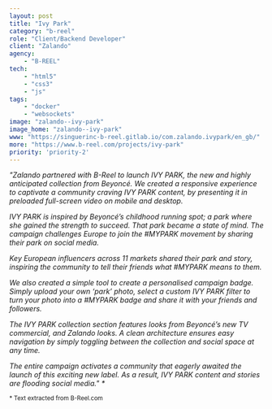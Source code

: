 ```yaml
---
layout: post
title: "Ivy Park"
category: "b-reel"
role: "Client/Backend Developer"
client: "Zalando"
agency:
    - "B-REEL"
tech:
    - "html5"
    - "css3"
    - "js"
tags:
    - "docker"
    - "websockets"
image: "zalando--ivy-park"
image_home: "zalando--ivy-park"
www: "https://singuerinc-b-reel.gitlab.io/com.zalando.ivypark/en_gb/"
more: "https://www.b-reel.com/projects/ivy-park"
priority: 'priority-2'
---
```


_"Zalando partnered with B-Reel to launch IVY PARK, the new and highly anticipated collection from Beyonc&eacute;. We created a responsive experience to captivate a community craving IVY PARK content, by presenting it in preloaded full-screen video on mobile and desktop._

_IVY PARK is inspired by Beyonc&eacute;’s childhood running spot; a park where she gained the strength to succeed. That park became a state of mind. The campaign challenges Europe to join the #MYPARK movement by sharing their park on social media._

_Key European influencers across 11 markets shared their park and story, inspiring the community to tell their friends what #MYPARK means to them._

_We also created a simple tool to create a personalised campaign badge. Simply upload your own ‘park’ photo, select a custom IVY PARK filter to turn your photo into a #MYPARK badge and share it with your friends and followers._

_The IVY PARK collection section features looks from Beyonc&eacute;’s new TV commercial, and Zalando looks. A clean architecture ensures easy navigation by simply toggling between the collection and social space at any time._

_The entire campaign activates a community that eagerly awaited the launch of this exciting new label. As a result, IVY PARK content and stories are flooding social media." \*_

<small>* Text extracted from B-Reel.com</small>
